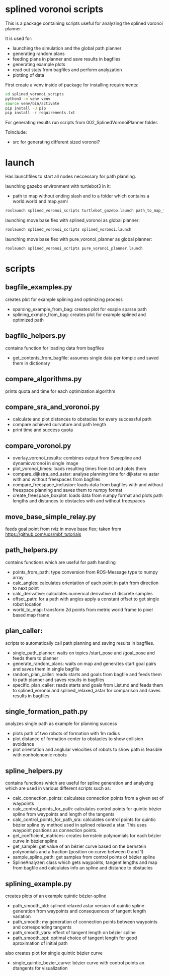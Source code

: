 # splined voronoi scripts

This is a package containing scripts useful for analyzing the splined voronoi planner.

It is used for:
- launching the simulation and the global path planner
- generating random plans
- feeding plans in planner and save results in bagfiles
- generating example plots
- read out stats from bagfiles and perform analyzation
- plotting of data

First create a venv inside of package for installing requirements:
```bash
cd splined_voronoi_scripts
python3 -m venv venv
source venv/bin/activate
pip install -U pip
pip install -r requirements.txt
```

For generating results run scripts from 002_SplinedVoronoiPlanner folder.

ToInclude:
- src for generating different sized voronoi?

# launch
Has launchfiles to start all nodes neccessary for path planning.

launching gazebo environment with turtlebot3 in it:
- path to map without ending slash and to a folder which contains a world.world and map.yaml
```bash
roslaunch splined_voronoi_scripts turtlebot_gazebo.launch path_to_map_folder:=/path/to/maps/folder
```

launching move base flex with splined_voronoi as global planner:
```bash
roslaunch splined_voronoi_scripts splined_voronoi.launch
```

launching move base flex with pure_voronoi_planner as global planner:
```bash
roslaunch splined_voronoi_scripts pure_voronoi_planner.launch
```


# scripts

## bagfile_examples.py
creates plot for example splining and optimizing process
- sparsing_example_from_bag: creates plot for exaple sparse path
- splining_exmple_from_bag: creates plot for example splined and optimized path

## bagfile_helpers.py
contains function for loading data from bagfiles
- get_contents_from_bagfile: assumes single data per tompic and saved them in dictionary

## compare_algorithms.py
prints quota and time for each optimization algorithm

## compare_sra_and_voronoi.py

- calculate and plot distances to obstacles for every successful path
- compare achieved curvature and path length
- print time and success quota

## compare_voronoi.py

- overlay_voronoi_results: combines output from Sweepline and dynamicvoronoi in single image
- plot_voronoi_times: loads resulting times from txt and plots them
- compare_dijkstra_and_astar: analyse planning time for dijkstar vs astar with and without freespaces from bagfiles
- compare_freespace_inclusion: loads data from bagfiles with and without freespace planning and saves them to numpy format
- create_freespace_boxplot: loads data from numpy format and plots path lengths and distances to obstacles with and without freespaces

## move_base_simple_relay.py
feeds goal point from rviz in move base flex; taken from https://github.com/uos/mbf_tutorials

## path_helpers.py
contains functions which are useful for path handling
- points_from_path: type conversion from ROS-Message type to numpy array
- calc_angles: calculates orientation of each point in path from direction to next point
- calc_derivative: calculates numerical derivative of discrete samples
- offset_path: for a path with angles apply a constant offset to get single robot location
- world_to_map: transform 2d points from metric world frame to pixel based map frame

## plan_caller:
scripts to automatically call path planning and saving results in bagfiles.
- single_path_planner: waits on topics /start_pose and /goal_pose and feeds them to planner
- generate_random_plans: waits on map and generates start goal pairs and saves them in single bagfile
- random_plan_caller: reads starts and goals from bagfile and feeds them to path planner and saves results in bagfiles
- specific_plan_caller: reads starts and goals from List.md and feeds them to splined_voronoi and splined_relaxed_astar for comparison and saves results in bagfiles

## single_formation_path.py
analyzes single path as example for planning success
- plots path of two robots of formation with 1m radius
- plot distance of formation center to obstacles to show collision avoidance
- plot orientation and anglular velocities of robots to show path is feasible with nonholonomic robots

## spline_helpers.py
contains functions which are useful for spline generation and analyzing which are used in various different scripts such as:
- calc_connection_points: calculates connection points from a given set of waypoints
- calc_control_points_for_path: calculates control points for quintic bézier spline from waypoints and length of the tangents
- calc_control_points_for_path_sra: calculates control points for quintic bézier spline by method used in splined relaxed a star. This uses waypoint positions as connection points.
- get_coefficient_matrices: creates bernstein polynomials for each bézier curve in bézier spline
- get_sample: get value of an bézier curve based on the bernstein polynomials and a fraction (position on curve between 0 and 1)
- sample_spline_path: get samples from control points of bézier spline
- SplineAnalyzer: class which gets waypoints, tangent lengths and map from bagfile and calculates info an spline and distance to obstacles 

## splining_example.py
creates plots of an example quintic bézier-spline
- path_smooth_old: splined relaxed astar version of quintic spline generation from waypoints and consequences of tangent length variation
- path_smooth: my generation of connection points between waypoints and corresponding tangents
- path_smooth_vars: effect of tangent length on bézier spline
- path_smooth_opt: optimal choice of tangent length for good aproximation of initial path

also creates plot for single quintic bézier curve
- single_quintic_bezier_curve: bézier curve with control points an dtangents for visualization
